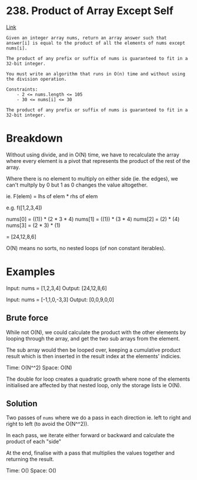 # 238. Product of Array Except Self
[Link](https://leetcode.com/problems/product-of-array-except-self/)

```
Given an integer array nums, return an array answer such that answer[i] is equal to the product of all the elements of nums except nums[i].

The product of any prefix or suffix of nums is guaranteed to fit in a 32-bit integer.

You must write an algorithm that runs in O(n) time and without using the division operation.

Constraints:
    - 2 <= nums.length <= 105
    - 30 <= nums[i] <= 30

The product of any prefix or suffix of nums is guaranteed to fit in a 32-bit integer.
```

# Breakdown
Without using divide, and in O(N) time, we have to recalculate the array where every element is a pivot that represents
the product of the rest of the array.

Where there is no element to multiply on either side (ie. the edges), we can't multply by 0 but 1 as 0 changes the value
altogether.

ie. F(elem) = lhs of elem * rhs of elem

e.g.
f([1,2,3,4])

nums[0] = ((1)) * (2 * 3 * 4)
nums[1] = ((1)) * (3 * 4)
nums[2] = (2) * (4)
nums[3] = (2 * 3) * (1)

= [24,12,8,6]

O(N) means no sorts, no nested loops (of non constant iterables).

# Examples
Input: nums = [1,2,3,4]
Output: [24,12,8,6]

Input: nums = [-1,1,0,-3,3]
Output: [0,0,9,0,0]

## Brute force

While not O(N), we could calculate the product with the other elements by looping through the array, and get the two sub
arrays from the element.

The sub array would then be looped over, keeping a cumulative product result which is then inserted in the result index
at the elements' indicies.

Time: O(N^^2)
Space: O(N)

The double for loop creates a quadratic growth where none of the elements initialised are affected by that nested loop,
only the storage lists ie O(N).

## Solution
Two passes of `nums` where we do a pass in each direction ie. left to right and right to left (to avoid the O(N^^2)).

In each pass, we iterate either forward or backward and calculate the product of each "side"

At the end, finalise with a pass that multiplies the values together and returning the result.

Time: O()
Space: O()
